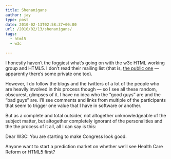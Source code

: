 ```yaml
---
title: Shenanigans
author: jay
type: post
date: 2010-02-13T02:58:37+00:00
url: /2010/02/13/shenanigans/
tags:
  - html5
  - w3c

---
```

I honestly haven’t the foggiest what’s going on with the w3c HTML working group and HTML5. I don’t read their mailing list (that is, [the public one][1] — apparently there’s some private one too).

However, I do follow the blogs and the twitters of a lot of the people who are heavily involved in this process though — so I see all these random, obscurest, glimpses of it. I have no idea who the “good guys” are and the “bad guys” are. I’ll see comments and links from multiple of the participants that seem to trigger one value that I have in software or another.

But as a complete and total outsider, not altogether unknowledgeable of the subject matter, but altogether completely ignorant of the personalities and the the process of it all, all I can say is this:

Dear W3C: You are starting to make Congress look good.

Anyone want to start a prediction market on whether we’ll see Health Care Reform or HTML5 first?

 [1]: http://lists.w3.org/Archives/Public/public-html/